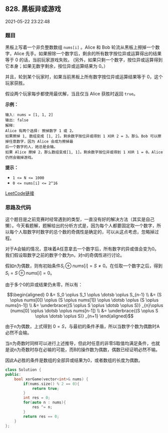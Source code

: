 ## 828. 黑板异或游戏

2021-05-22 23:22:48

### 题目

黑板上写着一个非负整数数组 ``nums[i]`` 。Alice 和 Bob 轮流从黑板上擦掉一个数字，Alice 先手。如果擦除一个数字后，剩余的所有数字按位异或运算得出的结果等于 0 的话，当前玩家游戏失败。 (另外，如果只剩一个数字，按位异或运算得到它本身；如果无数字剩余，按位异或运算结果为 0。）

并且，轮到某个玩家时，如果当前黑板上所有数字按位异或运算结果等于 0，这个玩家获胜。

假设两个玩家每步都使用最优解，当且仅当 Alice 获胜时返回 ``true``。

 

**示例：**

```
输入: nums = [1, 1, 2]
输出: false
解释:
Alice 有两个选择: 擦掉数字 1 或 2。
如果擦掉 1, 数组变成 [1, 2]。剩余数字按位异或得到 1 XOR 2 = 3。那么 Bob 可以擦掉任意数字，因为 Alice 会成为擦掉最 
后一个数字的人，她总是会输。
如果 Alice 擦掉 2，那么数组变成[1, 1]。剩余数字按位异或得到 1 XOR 1 = 0。Alice 仍然会输掉游戏。
```


**提示：**

- ``1 <= N <= 1000``
- ``0 <= nums[i] <= 2^16``


[LeetCode链接](https://leetcode-cn.com/problems/chalkboard-xor-game/)

### 思路及代码

这个题目是之前竞赛时经常遇到的类型，一直没有好的解决方法（其实是自己懒）。今天看题解，题解给出的分析方式是，因为每个人都要固定取一个数字，所以每个人取数字时数字的总个数的奇偶性是确定的，可以从这点考虑，忽略掉过程。

对于A会输的情况，意味着A任意拿去一个数字后，所有数字的异或值会变为0。我们假设取数字之前的数字个数为n，对n的奇偶性进行讨论。

假如n为偶数，则有初始条件$S_i \oplus nums[i] = S \ne 0$。在任取一个数字之后，得到$S_i = S \oplus nums[i] = 0$。

由于多个0的异或结果仍未零，所以有：

$$\begin{aligned}
    0 &= S_0 \oplus S_1 \oplus \dotsb \oplus S_{n-1} \\
      &= (S \oplus nums[0]) \oplus (S \oplus nums[1]) \oplus \dotsb \oplus (S \oplus nums[n-1]) \\
      &= \underbrace{(S \oplus S \oplus \dotsb \oplus S)} _{n}\oplus (nums[0] \oplus \dotsb \oplus nums[n-1])    \\
      &= \underbrace{(S \oplus S \oplus \dotsb \oplus S)} _{n+1}
\end{aligned}$$

由于n为偶数，上式得到 $0 = S$，与最初的条件矛盾，所以当数字个数为偶数时A必然不会输。

当n为奇数时同样可以进行上述推导，但此时任意的非零S取值均满足条件，也就是说n为奇数时存在必输的可能，而B的操作数为偶数，偶数已经证明必然不输。

因此A必胜的条件是数组的全部异或结果为0，或者数组的长度为偶数。

```cpp
class Solution {
public:
    bool xorGame(vector<int>& nums) {
        if(nums.size() % 2 == 0){
            return true;
        }
        int res = 0;
        for(auto n : nums){
            res ^= n;
        }
        return res == 0;
    }
};
```